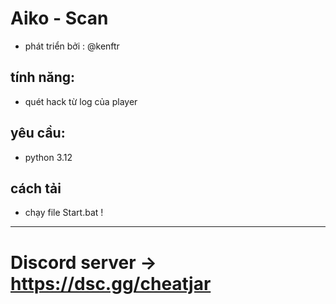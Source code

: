 # Aiko - Scan
- phát triển bởi : @kenftr 
## tính năng:
- quét hack từ log của player
## yêu cầu:
- python 3.12
## cách tải
- chạy file Start.bat !
--------------------------------------------------------------------------
# Discord server ->  https://dsc.gg/cheatjar
